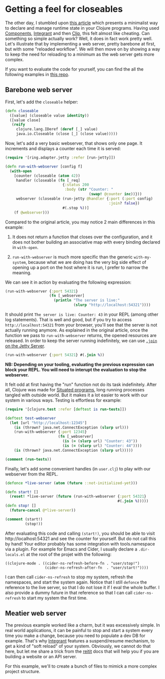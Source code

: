 # Getting a feel for closeables

The other day, I stumbled upon [this article][1] which presents a minimalist way
to declare and manage runtime state in your Clojure programs. Having used
[Components][2], [Integrant][3] and then [Clip][4], this felt almost like
cheating. Can something so simple actually work? Well, it does in fact work
pretty well. Let's illustrate that by implementing a web server, pretty barebone
at first, but with some "reloaded workflow". We will then move on by showing a
way to keep the need for reloading to a minimum as the web server gets more
complex.

If you want to evaluate the code for yourself, you can find the all the
following examples in [this repo][5].


## Barebone web server

First, let's add the `closeable` helper:

```clj
(defn closeable
  ([value] (closeable value identity))
  ([value close]
   (reify
     clojure.lang.IDeref (deref [_] value)
     java.io.Closeable (close [_] (close value)))))
```

Now, let's add a very basic webserver, that shows only one page. It increments
and displays a counter each time it is served:

```clj
(require '[ring.adapter.jetty :refer [run-jetty]])

(defn run-with-webserver [config f]
  (with-open
    [counter (closeable (atom 42))
     handler (closeable (fn [_req]
                          {:status 200
                           :body (str "Counter: "
                                      (swap! @counter inc))}))
     webserver (closeable (run-jetty @handler {:port (:port config)
                                               :join? false})
                          #(.stop %))]
    (f @webserver)))
```

Compared to the original article, you may notice 2 main differences in this example:

1. It does not return a function that closes over the configuration, and it does
   not bother building an associative map with every binding declared in
   `with-open`.

2. `run-with-webserver` is much more specific than the generic `with-my-system`,
    because what we are doing has the very big side effect of opening up a port on
    the host where it is run, I prefer to narrow the meaning.

We can see it in action by evaluating the following expression:

```clj
(run-with-webserver {:port 54321}
                    (fn [_webserver]
                      (println "The server is live:"
                               (slurp "http://localhost:54321"))))
```

It should print `The server is live: Counter: 43` in your REPL (among other log
statements). That is well and good, but if you try to access
`http://localhost:54321` from your browser, you'll see that the server is not
actually running anymore. As explained in the original article, once the
function we pass to `run-with-webserver` returns, the opened resources are
released. In order to keep the server running indefinitely, we can use [`.join`
on the Jetty Server][6].

```clj
(run-with-webserver {:port 54321} #(.join %))
```

__NB: Depending on your tooling, evaluating the previous expression can block
your REPL. You will need to interupt the evaluation to stop the webserver.__

It felt odd at first having the "run" function not do its task indefinitely.
After all, Clojure was made for [Situated programs][7], long running processes
tangled with outside world. But it makes it a lot easier to work with our system
in various ways. Testing is effortless for example:

```clj
(require '[clojure.test :refer [deftest is run-tests]])

(deftest test-webserver
  (let [url "http://localhost:12345"]
    (is (thrown? java.net.ConnectException (slurp url)))
    (run-with-webserver {:port 12345}
                        (fn [_webserver]
                          (is (= (slurp url) "Counter: 43"))
                          (is (= (slurp url) "Counter: 44"))))
    (is (thrown? java.net.ConnectException (slurp url)))))

(comment (run-tests))
```

Finally, let's add some convenient handles (in `user.clj`) to play with our
webserver from the REPL.

```clj
(defonce *live-server (atom (future ::not-initialized-yet)))

(defn start! []
  (reset! *live-server (future (run-with-webserver {:port 54321}
                                                   #(.join %)))))
(defn stop! []
  (future-cancel @*live-server))

(comment (start!)
         (stop!))
```

After evaluating this code and calling `(start!)`, you should be able to visit
http://localhost:54321 and see the counter for yourself. But do not call this by
hand! Your editor probably has some integration with tools.namespace via a
plugin. For example for Emacs and Cider, I usually declare a `.dir-locals.el` at
the root of the projet with the following:

```emacs
((clojure-mode . ((cider-ns-refresh-before-fn . "user/stop!")
                  (cider-ns-refresh-after-fn  . "user/start!"))))
```

I can then call `cider-ns-refresh` to stop my system, refresh the namespaces,
and start the system again. Notice that I still `defonce` the reference to the
live server, so that I do not lose it if I eval the whole buffer. I also provide
a dummy future in that reference so that I can call `cider-ns-refresh` to start
my system the first time.


## Meatier web server

The previous example worked like a charm, but it was excessively simple. In real
world applications, it can be painful to stop and start a system every time you
make a change, because you need to populate a dev DB for example. That's why
[Integrant][3] features a suspend/resume mechanism, to get a kind of "soft
reload" of your system. Obviously, we cannot do that here, but let me share a
trick from the [reitit][8] docs that will help you if you are building a website
or an API server.

For this example, we'll to create a bunch of files to mimick a more complex
project structure.




[1]: https://medium.com/@maciekszajna/reloaded-workflow-out-of-the-box-be6b5f38ea98
[2]: https://github.com/stuartsierra/component
[3]: https://github.com/weavejester/integrant/
[4]: https://github.com/juxt/clip
[5]: https://github.com/chpill/demo-closeable
[6]: https://eclipse.dev/jetty/javadoc/jetty-11/org/eclipse/jetty/server/Server.html#join()
[7]: https://youtu.be/2V1FtfBDsLU?t=646
[8]: https://github.com/metosin/reitit/

